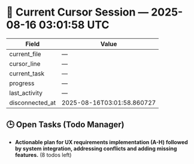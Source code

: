 # 📝 Current Cursor Session — 2025-08-16 03:01:58 UTC

| Field | Value |
|-------|-------|
| current_file | — |
| cursor_line | — |
| current_task | — |
| progress | — |
| last_activity | — |
| disconnected_at | 2025-08-16T03:01:58.860727 |

## 🕒 Open Tasks (Todo Manager)
- **Actionable plan for UX requirements implementation (A-H) followed by system integration, addressing conflicts and adding missing features.** (8 todos left)
